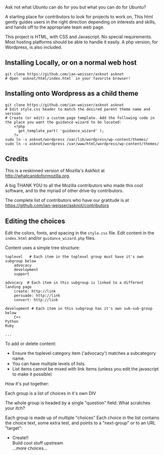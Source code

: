 Ask not what Ubuntu can do for you but what you can do for Ubuntu? 

A starting place for contributors to look for projects to work on, This html gently guides users in the right direction depending on interests and skills, and hands off to the appropriate team web page.

This project is HTML, with CSS and Javascript. No special requirements. Most hosting platforms should be able to handle it easily.
A php version, for Wordpress, is also included.

## Installing Locally, or on a normal web host

    git clone https://github.com/ian-weisser/asknot asknot
    # Open `asknot/html/index.html` in your favorite browser!

## Installing onto Wordpress as a child theme

    git clone https://github.com/ian-weisser/asknot asknot
    # Edit style.css header to match the desired parent theme name and version
    # Create (or edit) a custom page template. Add the following code in the place you want the guidance wizard to be located:
        <?php
          get_template_part( 'guidance_wizard' );
        ?> 
    sudo ln -s asknot/wordpress /var/lib/wordpress/wp-content/themes/
    sudo ln -s asknot/wordpress /var/www/html/wordpress/wp-content/themes/


## Credits

This is a reskinned version of Mozilla's AskNot at http://whatcanidoformozilla.org.

A big THANK YOU to all the Mozilla contributors who made this cool software, and to the myriad of other drive-by contributors.

The complete list of contributors who have our gratitude is at https://github.com/ian-weisser/asknot/contributors

## Editing the choices

Edit the colors, fonts, and spacing in the `style.css` file.
Edit content in the `index.html` and/or `guidance_wizard.php` files.

Content uses a simple tree structure:

    toplevel   # Each item in the toplevel group must have it's own subgroup below
        advocacy
        development
        support

    advocacy  # Each item in this subgroup is linked to a different landing page
        create: http://link
        persuade: http://link
        convert: http://link

    development # Each item in this subgroup has it's own sub-sub-group below
        C++
	Python
	Ruby

    ...

To add or delete content:
- Ensure the toplevel category item ('advocacy') matches a subcategory name.
- You can have multiple levels of lists.
- List items cannot be mixed with link items (unless you edit the javascript to make it possible)

How it's put together:

Each group is a list of choices in it's own DIV <div class="group" id="advocacy">

The whole group is headed by a single "question" field: <span class="question">What scratches your itch?</span>

Each group is made up of multiple "choices" Each choice in the list contains the choice text, some extra test, and points to a "next-group" or to an URL "target": 
<ul class="choices">
  <li target="http://upstream-project">Create!!
     <div class="extra">Build cool stuff upstream</div>
  </li>
  ...more choices...
</ul>

